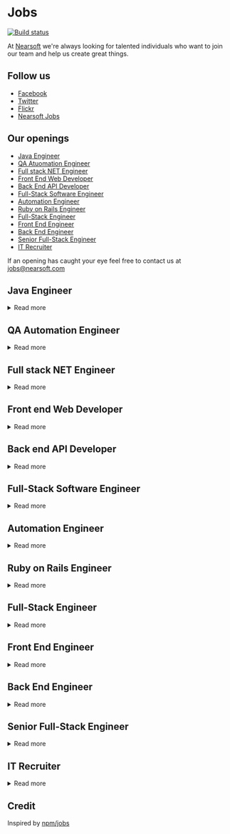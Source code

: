 # Jobs

[![Build status](https://img.shields.io/travis/Nearsoft/jobs.svg)](https://travis-ci.org/Nearsoft/jobs)

At [Nearsoft](https://nearsoft.com) we're always looking for talented individuals who want to join our team and help us create great things.

## Follow us

* [Facebook](https://www.facebook.com/NearsoftInc)
* [Twitter](https://twitter.com/nearsoft)
* [Flickr](https://www.flickr.com/photos/nearsoft)
* [Nearsoft Jobs](http://nearsoftjobs.com)

## Our openings

<!-- yaspeller ignore:start -->


* [Java Engineer](#java-engineer)
* [QA Atuomation Engineer](#qa-automation-engineer)
* [Full stack NET Engineer](#full-stack-net-engineer)
* [Front End Web Developer](#front-end-web-developer)
* [Back End API Developer](#back-end-api-developer)
* [Full-Stack Software Engineer](#full-stack-software-engineer)
* [Automation Engineer](#automation-engineer)
* [Ruby on Rails Engineer](#ruby-on-rails-engineer)
* [Full-Stack Engineer](#full-stack-engineer)
* [Front End Engineer](#front-end-engineer)
* [Back End Engineer](#back-end-engineer)
* [Senior Full-Stack Engineer](#senior-full-stack-engineer)
* [IT Recruiter](#it-recruiter)

<!-- yaspeller ignore:end -->

If an opening has caught your eye feel free to contact us at
[jobs@nearsoft.com](mailto:jobs@nearsoft.com) <!-- yaspeller ignore -->


## Java Engineer 

<details><summary>Read more</summary>
  
  📚
  
* Strong experience with Spring
* Experience with Hibernate, RDBMS design, query optimization
* Experience with caching methods like Redis, memcached, EHCache
* Experience with CI/CD tools like Jenkins, CircleCI, Travis CI etc., setting up pipelines and managing your build procs
* Skilled in analysis and design for implementation, sizing, performance tuning, and scalability
* Familiarity with Rails, Django or similar web app framework will be an added advantage

### Preferred

* Other keywords: Linux, Tomcat, Dropwizard, Github, Postgres, Ansible, Maven, Gradle...and more :-)
* Focused written communication skills for subsystem planning and designs
* Team spirit!  Making the effort and taking pride in helping others. Supporting your work in production with our DevOps team.
* Able to listen and evaluate ideas and opinions without bias and contribute to a common culture of excellence!

</details>


## QA Automation Engineer 

<details><summary>Read more</summary>
  
  💰
  
We are looking for a QA Automation Engineer to join our awesome engineering team. We are a lean, tightly-knit team looking for an independent, hands-on problem solver who can apply creative, non-traditional ideas to raw data in order to come up with high-impact solutions for the underserved population we target. 

### The Responsibilities: 

* Responsible for organizing and overseeing testing for custom lending solutions
* Specific duties include: evaluating project specifications and requirements; gaining SME level knowledge of solutions 
* Identifying gaps between implementation and the customer system; providing QA deliverables; supporting QA testing team during test execution phases 
* Reviewing and reporting on test execution status; reviewing and managing bug status reports 
* Directing integration testing across front-end clients, Web App servers, Core servers, databases, third-party connectors, Web-services, and SMS messaging and Aggregators as needed
* Duties also include identifying and validating security and planning and performing data migration testing; performing tests on reporting and data extract consoles
* Complying and executing complex SQL queries in order to perform database testing; Understanding, and where needed, coding testing components in Python/Perl/Java
* Leading, managing and prioritizing multiple projects in QA 
* Performing deployments to QA and validating deployments to production environments; and supporting continuous improvement through the use of tools and improved process

### Desired Skills/Requirements: 

* 2 years of QA Automation experience 
* Proficiency working with client-server layered architecture environment involving front-end consumer clients 
* Experience working with Web App servers, Core servers, back-end databases, third party and financial back-end system integration coordinators, and REST and SOAP based web services API’s
* Proficiency working with real-time, high availability applications and Automation experience using SoapUI or other industry tools are also required
* Great communicator, self-starter and eager to learn in the fast-paced environment
* Java, REST API, UI Test Automation- web, hybrid apps, API Test Automation
* Jmeter, Selenium Webdriver, Appium, TestNG, Performance testing, Gray box testing, Continuous Integration(CI/CD)
* Database testing, Mobile testing, Javascript, Ansible &nbsp; Compensation 

</details>


## Full stack NET Engineer

<details><summary>Read more</summary>
  
⛷

### Skills

* C# and .NET ecosystem
* Node.js 8
* ES6
* Inferno.js
* Bootstrap
* Express 4
* MongoDB
* jQuery, HTML and CSS
* Great knowledge and experience in JavaScript
* Experience with Git
* Microservices architecture

</details>


## Front end Web Developer 

<details><summary>Read more</summary>
  
  👷🏽
  
  ### Qualifications
  
* Expert-level JavaScript and TypeScript
* Expert-level CSS, and an ability to transform design mockups into usable applications
* Expertise with at least one frontend framework (Angular, React or Meteor preferred)
* Good understanding of single-page application technologies (AJAX)
* Deep understanding of security best practices
* Expertise in backend web frameworks (Django, Rails, etc) is a plus

</details>


## Back end API Developer 

<details><summary>Read more</summary>
  
   👷🏽
   
   ### Qualifications
   
* Expert-level Python
* Experience with Java is a plus
* Familiar with relational databases (e.g. PostgreSQL) and key-value stores (e.g. Redis)
* Experience developing REST APIs for web and mobile applications
* Experience with problems of scale (e.g. Microservice architecture, cloud file storage/S3, pub/sub and producer/consumer queues)
* Familiar with serverless platforms (e.g. Heroku, AWS Lambda)
* Deep understanding of security best practices
* Experience with web development is a plus

</details>


## Full-Stack Software Engineer

<details><summary>Read more</summary>

👓

The challenges include processing complex documents and empowering enterprises by extracting, transforming and managing large volumes of data.
As we grow our team, we are looking for someone that can broaden our expertise in building secure and scalable systems.

### Responsibilities

* Collaborate with cross functional teams to understand scope and use cases for product features and deliver products that are well tested
* Support the release planning by understanding the details (effort, risk, priority) of the planned features
* Ship clean, reusable code in extensible and robustly-tested components
* Perform peer code reviews as part of everyday workflow
* Keep on top of task and bug management system for assigned issues each sprint as well as estimating and assessing priority
* Troubleshooting production issues and implementing resilient fixes to prevent future issues

### Qualifications

* 5+ years of professional experience building Web and Back End applications
* Experience with Python
* Ability to write understandable, testable, and secure code with an eye towards maintainability
* Strong computer science fundamentals: data structures, algorithms, and distributed systems
* Capable of wearing multiple hats and take pride in getting stuff done
* Ability to collaborate closely with Product, Design, and QA to spec, build, test and deploy new features with high quality
* B.S. in Computer Science or related field, or equivalent training or work experience
* Ability to work in fast paced environment with a strong sense of empathy for teammates

### Good to have

* Some experience with front end technologies - JavaScript, CSS, AngularJS, etc.
* Experience with AWS services and technologies
* Experience in a SaaS environment that has an Agile development process is a huge plus

### Skills & Tools

* Python, JavaScript (AngularJS, Backbone.js), Database & SQL (PostgreSQL)
* Amazon Web Services (AWS), Django framework, REST API
* Jenkins, Test case management tool (TestRail), JIRA

</details>


## Automation Engineer

<details><summary>Read more</summary>

  👓

We are looking for developers who are adept at building systems and environments to test software and make it more secure, scalable and reliable.
Responsibilities include expanding our automated testing and deployment framework while designing and implementing functional, system and performance tests.

### Responsibilities

* Cross Functional teams collaboration to understand scope and use cases for product features and deliver products that are well tested
* Maintain & improve existing automated test scripts, and continue to expand our test coverage
* Responsible for functional and system testing of our products
* Design test plans, test matrix and test cases for enterprise-level AI web applications, and be the key product quality gate keeper of our releases
* Maintain and expand regression, acceptance test scenarios
* Troubleshoot and debug automation unsuccessful jobs
* Diagnose problems to report detailed bugs in JIRA, and own test reports (i.e. bug trends, release test report, etc.)

### Qualifications

* 5+ years software industry experience
* 3+ years experience in Software Test Engineering and Automation
* Familiarity with Selenium and Jenkins
* Familiarity with Object Oriented Programming using Python
* Hands-on experience working with relational databases (PostgreSQL)
* Experience testing software at REST API level

### Good to have

* Experience with AWS services and technologies
* Experience with Atlassian products like JIRA
* Experience in a SaaS environment that has an Agile development process is a huge plus

### Skills & tools

* Python, JavaScript (), Database & SQL (PostgreSQL)
* Amazon Web Services (AWS), Django framework, REST API
* Jenkins, Selenium, Test case management tool (TestRail), JIRA

</details>


## Ruby on Rails Engineer

<details><summary>Read more</summary>

✍

The role we're looking for is a Senior Back End Ruby Developer to join our growing experienced and talented technology team.
The development team is responsible for all the vital back end infrastructure for our web application.
We develop in Ruby on Rails, so having demonstrable senior experiences of this is essential.
You should be capable of working on all aspects of the software development cycle from architecture, coding and testing through to deployment.

### Development team

* We're a distributed team of experienced developers
* We love Ruby
* We know how to cook a Rails monolith in the right way
* We do care about the project, about the code quality and about our customers
* We use code reviews (reviewing each other)
* We have Code to Test Ratio: 1:1.1

### Required skills

* Loves Ruby
* Strong Rails knowledge, a good understanding of reliable design for big Rails projects
* Confident with SQL (PostgreSQL in particular)
* Clean code with an understanding of code smells and refactoring
* Test-driven development - "Test Obsessed"
* Understanding of Front-end development (HTML/Haml/Sass/JavaScript). However, no knowledge of frameworks required
* Experience of delivering large development projects
* Tangible contribution to the open-source community or trackable record of public talks

</details>


## Full-Stack Engineer 

<details><summary>Read more</summary>

🏚

### Description

We are looking for a Full-Stack Engineer for a fast-paced tech startup working in the affordable housing industry by creating safe, attractive, and respectable shared living environments.
If you're motivated by the conviction that people working full time should have a decent place to live, and want to do something about it, come join us.

### What you'll do

* Full-Stack Web/Mobile development with a variety of languages including but not limited to Python, JavaScript, HTML, etc.
* Implement web or mobile interfaces using React.js and React Native
* Work closely with our Product Manager and Designer to define feature specifications and build the next generation of products leveraging frameworks such as Django, React.js, and React Native
* Work closely with operations and infrastructure to build and scale back end services
* Build report interfaces and data feeds

### What we're looking for:

* 3+ years programming experience and also with relational databases and SQL
* 3+ years experience with full Web stack technologies, including many of the following:
    * Python (Django or Flask experience is a perk)
    * GraphQL
    * React.js
    * Redux
    * Azure or AWS
    * Git
* Ability to deconstruct problems into small pieces and quickly build and test each component
* Interest and ability to learn other coding languages as needed
* Past projects viewable on GitHub/BitBucket/GitLab

</details>


## Front End Engineer 

<details><summary>Read more</summary>

💸

A Front End JavaScript who is excited about becoming a core and early member of a team.
This role will accelerate our Front End development by building new and exciting features as we expand a platform that supports 150+ countries.

### Web Front End Specialist

* Deep expertise and knowledge of the React.js ecosystem to create modular, reusable components
* Experience with Redux for front-end state management
* Clean CSS without heavy reliance on frameworks
* Takes a pragmatic approach to test-driven development (unit tests, component tests, integration tests)
* Can write clean code quickly
* Experience with data visualization and/or interest in finance is a plus

### Skills

* React.js
* Webpack
* Redux
* HTML/CSS/Javascript
* Node.js

</details>


## Back End Engineer 

<details><summary>Read more</summary>

💸

A Back End who is excited about becoming a core and early member of a team.
This role will accelerate our Back End development by building new and exciting features as we expand our platform to support 150+ countries.

### Back End / API Specialist

* Deep expertise in PostgreSQL and Node.js
* Can write quality, testable code that is easy to follow and modify
* Needs to be comfortable with writing optimized SQL queries to fetch and write financial time-series data
* Experience with managing a large amount of data. Our data sets are constantly updating
* Can write flexible APIs with well-thought-out error handling
* Experience with Docker and MongoDB is a plus, but not critical
* Interest in finance is a plus

</details>


## Senior Full-Stack Engineer

<details><summary>Read more</summary>

🦁

This position will be responsible for defining, designing, and implementing complex, multi-tier distributed software systems throughout all phases of the software development life-cycle while providing technical oversight and guidance to team members.

### Skills

* Develop clear, well-communicated, thoroughly tested, complete code for complex product features or sub-systems
* Advanced understanding of object-oriented design methodology and application development in Java, Spring and Spring Boot
* Advanced understanding of web technologies like HTML5, CSS3, JavaScript, Ajax, Node.js and AngularJS 2+
* Strong knowledge of Agile/Scrum methodologies, continuous integration and deployment
* Possess creative problem solving skills and excellent troubleshooting/debugging skills
* 5+ years of Full-Stack software development experience in an enterprise environment
* Extensive experience designing, and developing object oriented software utilizing Java, Spring, AngularJS and JavaScript
* Experience working with Relational Database Management Systems such as PostgreSQL
* Experience in building modern distributed applications using a microservices framework
* Broad experience with various UI architectures with the skills to extend a framework beyond what's provided out of the box

</details>


## IT Recruiter

<details><summary>Read more</summary>

🚀

### Must have

* 2+ years experience as IT Recruiter
* Basic understanding of software development platforms and skills
* Customer service and time management skills
* Previous experience recruiting for Information Technology positions
* Excellent verbal and written communication skills, be articulate and have the ability to interact professionally with various levels of personnel, clients, and candidates
* Ability to develop and run recruiting strategies
* Skilled in the use of proactive sourcing strategies and direct sourcing methods utilizing tools such as job boards, social networking tools (LinkedIn Recruiter, etc.), and recruiting research tools
* Ability to interview job candidates effectively and assess candidates accurately
* Strong work ethic
* You have to be resilient and also willing to continuously learn with us
* Location: Hermosillo

### Nice to have

* A basic understanding of software development platforms and skills
* Ability to filter resumes based on job profiles
* Able to work under pressure and to independently handle multiple projects and deadlines
* Excellent interpersonal and persuasion skills and ability to influence others
* Excellent organizational, analytical, written and verbal communication skills, both in English and Spanish
* Customer service and time management skills

Send your CV to lbaray@nearsoft.com

</details>

## Credit

Inspired by [npm/jobs](https://github.com/npm/jobs)
